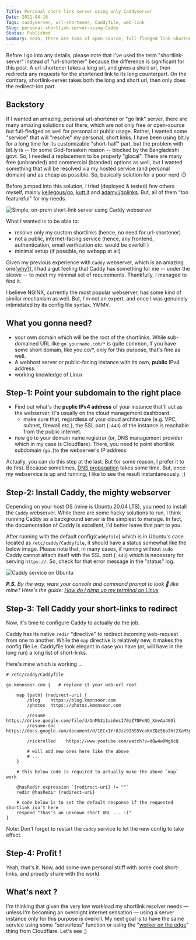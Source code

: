 ```yaml
---
Title: Personal short-link server using only Caddyserver
Date: 2021-04-16
Tags: caddyserver, url-shortener, Caddyfile, web-link
Slug: personal-shortlink-server-using-Caddy
Status: Published
Summary: Yeah, there are tons of open-source, full-fledged link-shorteners. But, none were exactly what I wanted. Hence, the minimal approach only utilizing the amazing webserver, `Caddy`. Here we go ...
---
```


Before I go into any details, please note that I've used the term "shortlink-server" instead of "url-shortener" because the difference is significant for this post. 
A url-shortener takes a long url, and gives a short url, then redirects any requests for the shortened link to its long counterpart. On the contrary, shortlink-server takes both the long and short url, then only does the redirect-ion part.

  
  
Backstory
---------
If I wanted an amazing, personal url-shortener or "go link" server, there are many amazing solutions out there, which are not only free or open-source but full-fledged as well for personal or public usage. Rather, I wanted some "service" that will "resolve" my personal, short links. I have been using bit.ly for a long time for its customizable "short-half" part, but the problem with bit.ly is -- for some God-forsaken reason -- blocked by the Bangladeshi govt. So, I needed a replacement to be properly "glocal".
There are many free (unbranded) and commercial (branded) options as well, but I wanted something that will be resolved via my hosted service (and personal domain) and as cheap as possible. So, basically solution for a poor nerd :D

Before jumped into this solution, I tried (deployed & tested) few others myself, mainly [kellegous/go](https://github.com/kellegous/go), [kutt.it](kutt.it) and [adamyi/golinks](https://github.com/adamyi/golinks). But, all of them "too featureful" for my needs. 

![Simple, on-prem short-link server using Caddy webserver](https://i.imgur.com/4nZbnUE.png)

What I wanted is to be able to:

 * resolve only my custom shortlinks (hence, no need for url-shortener)
 * not a public, internet-facing service (hence, any frontend, authentication, email verification etc. would be overkill )
 * minimal setup (if possible, no webapp at all)

Given my previous experience with `Caddy` webserver, which is an amazing one([why?](https://caddyserver.com/docs/)), I had a gut feeling that Caddy has something for me -- under the sleeve -- to meet my minimal set of requirements. Thankfully, I managed to find it.

I believe NGINX, currently the most popular webserver, has some kind of similar mechanism as well. But, I'm not an expert, and once I was genuinely intimidated by its config file syntax. YMMV.

What you gonna need?
--------------------

 * your own domain which will be the root of the shortlinks. While sub-domained URL like `go.yourname.com/*` is quite common, if you have some short domain, like you.co/*, only for this purpose, that's fine as well.
 * A webhost server or public-facing instance with its own, **public** IPv4 address.
 * working knowledge of Linux


Step-1: Point your subdomain to the right place
-----------------------------------------------

 * Find out what's the **puplic IPv4 address** of your instance that'll act as the webserver. It's usually on the cloud management dashboard.
    * make sure that, regardless of your cloud architecture (e.g. VPC, subnet, firewall etc.), the SSL port (`:443`) of the instance is reachable from the public internet.
 * now go to your domain name registrar (or, DNS management provider which in my case is Cloudflare). There, you need to point shortlink subdomain (`go.`)to the webserver's IP address.

Actually, you can do this step at the last. But for some reason, I prefer it to do first. Because sometimes, [DNS propagation](https://blog.cloudflare.com/never-deal-with-dns-propagation-again/) takes some time. But, once my webservice is up and running, I like to see the result instantaneously. ;)

Step-2: Install Caddy, the mighty webserver
-------------------------------------------
Depending on your host OS (mine is Ubuntu 20.04 LTS), you need to install the `Caddy` webserver. While there are some hacky solutions to run, I think running Caddy as a background server is the simplest to manage.
In fact, the documentation of Caddy is excellent, I'd better leave that part to you. 

After running with the default config(`Caddyfile`) which is in Ubuntu's case located as `/etc/caddy/Caddyfile`, it should have a status somewhat like the below image. Please note that, in many cases, if running without `sudo` Caddy cannot attach itself with the SSL port (`:443`) which is necessary for serving `https://`.  So, check for that error message in the "status" log.

![Caddy service on Ubuntu](https://i.imgur.com/cfS5nvZ.png?1)

***P.S.** By the way, want your console and command prompt to look 🚀 like mine? Here's the guide: [How do I pimp up my terminal on Linux](https://blog.kmonsoor.com/pimp-up-my-terminal/)*

Step-3: Tell Caddy your short-links to redirect
-----------------------------------------------
Now, it's time to configure Caddy to actually do the job.

Caddy has its native `redir` "directive" to redirect incoming web-request from one to another. While the `map` directive is relatively new, it makes the config file i.e. Caddyfile look elegant in case you have (or, will have in the long run) a long list of short-links.


Here's mine which is working ...  


```
# /etc/caddy/Caddyfile

go.kmonsoor.com {   # replace it your web-url root

    map {path} {redirect-uri} {
        /blog    https://blog.kmonsoor.com
        /photos  https://photos.kmonsoor.com

        /resume     https://drive.google.com/file/d/1nMS3i1ai6nsI70zZ7NFnNQ_XmvAa4GOl
        /resume-doc https://docs.google.com/document/d/1ECx1Yr8Jzz9I3S5VcoKnZQz56oIht2XaM5gSNetcWag

        /rickrolled    https://www.youtube.com/watch?v=dQw4w9WgXcQ
        
        # will add new ones here like the above
        # ...
    }

    # this below code is required to actually make the above `map` work

    @hasRedir expression `{redirect-uri} != ""`
    redir @hasRedir {redirect-uri}

    # code below is to set the default response if the requested shortlink isn't here
    respond "Thas's an unknown short URL ... :("  
}
```

Note: Don't forget to restart the `caddy` service to let the new config to take effect.

Step-4: Profit !
----------------
Yeah, that's it. Now, add some own personal stuff with some cool short-links, and proudly share with the world.


What's next ?
-------------
I'm thinking that given the very low workload my shortlink resolver needs — unless I'm becoming an overnight internet sensation — using a server instance only for this purpose is overkill. My next goal is to have the same service using some "serverless" function or using the "[worker on the edge](https://developers.cloudflare.com/workers/examples/redirect)" thing from Cloudflare. Let's see ;)
